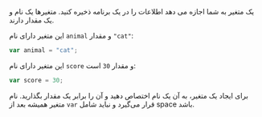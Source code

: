 یک متغیر به شما اجازه می دهد اطلاعات را در یک برنامه ذخیره کنید. متغیرها یک نام و یک مقدار دارند.

این متغیر دارای نام `animal` و مقدار `"cat"`:

```javascript
var animal = "cat";
```

این متغیر دارای نام `score` و مقدار `30` است:

```javascript
var score = 30;
```

برای ایجاد یک متغیر، به آن یک نام اختصاص دهید و آن را برابر یک مقدار بگذارید. نام متغیر همیشه بعد از `var` قرار می‌گیرد و نباید شامل space باشد.